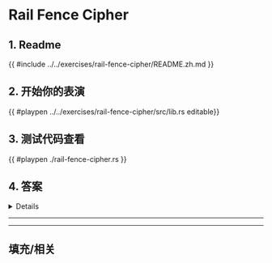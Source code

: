 # Rail Fence Cipher
## 1. Readme

 {{ #include ../../exercises/rail-fence-cipher/README.zh.md }}

 ## 2. 开始你的表演

 {{ #playpen ../../exercises/rail-fence-cipher/src/lib.rs editable}}

 ## 3. 测试代码查看

 {{ #playpen ./rail-fence-cipher.rs }}

 ## 4. 答案

 <details>

 {{ #playpen ../../exercises/rail-fence-cipher/example.rs }}

 </details>

 ---
 ---

 ## 填充/相关


